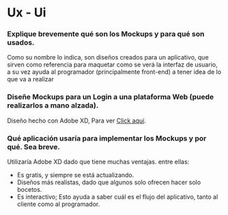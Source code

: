 # Ux - Ui

### Explique brevemente qué son los Mockups y para qué son usados.

Como su nombre lo indica, son diseños creados para un aplicativo, que sirven como referencia para maquetar como se verá la interfaz de usuario, a su vez ayuda al programador (principalmente front-end) a tener idea de lo que va a realizar


### Diseñe Mockups para un Login a una plataforma Web (puede realizarlos a mano alzada).

Diseño hecho con Adobe XD, Para ver [Click aquí](https://xd.adobe.com/view/627111d5-502b-49bc-ae90-a0040c5ec662-3722/grid).

### Qué aplicación usaría para implementar los Mockups y por qué. Sea breve.

Utilizaría Adobe XD dado que tiene muchas ventajas. entre ellas:

- Es gratis, y siempre se está actualizando.
- Diseños más realistas, dado que algunos solo ofrecen hacer solo bocetos.
- Es interactivo; Esto ayuda a saber cuál es el flujo del aplicativo, tanto al cliente como al programador.
